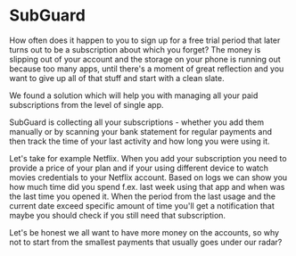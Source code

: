 # SubGuard
How often does it happen to you to sign up for a free trial period that later turns out to be a subscription about which you forget? The money is slipping out of your account and the storage on your phone is running out because too many apps, until there's a moment of great reflection and you want to give up all of that stuff and start with a clean slate. 

We found a solution which will help you with managing all your paid subscriptions from the level of single app.

SubGuard is collecting all your subscriptions - whether you add them manually or by scanning your bank statement for regular payments and then track the time of your last activity and how long you were using it. 

Let's take for example Netflix. When you add your subscription you need to provide a price of your plan and if your using different device to watch movies credentials to your Netflix account. Based on logs we can show you how much time did you spend f.ex. last week using that app and when was the last time you opened it. When the period from the last usage and the current date exceed specific amount of time you'll get a notification that maybe you should check if you still need that subscription.

Let's be honest we all want to have more money on the accounts, so why not to start from the smallest payments that usually goes under our radar?
